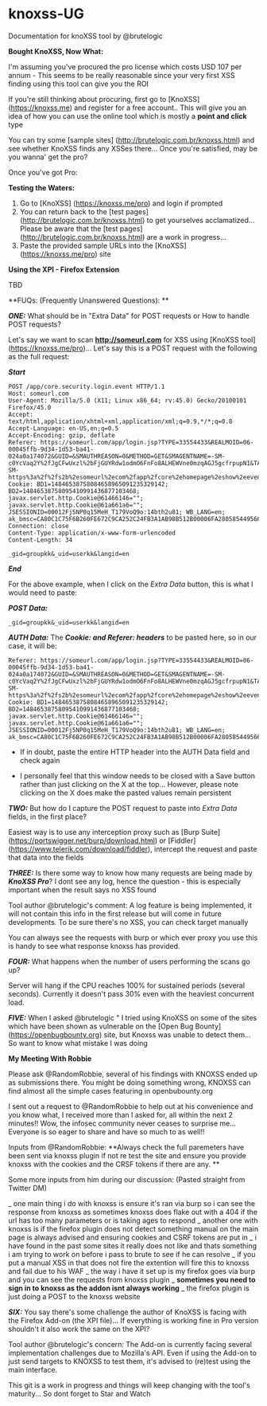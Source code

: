# knoxss-UG
Documentation for knoXSS tool by @brutelogic

**Bought KnoXSS, Now What:**

I'm assuming you've procured the pro license which costs USD 107 per annum - This seems to be really reasonable since your very first XSS finding using this tool can give you the ROI

If you're still thinking about procuring, first go to [KnoXSS] (https://knoxss.me) and register for a free account.. This will give you an idea of how you can use the online tool which is mostly a **point and click** type

You can try some [sample sites] (http://brutelogic.com.br/knoxss.html) and see whether KnoXSS finds any XSSes there... Once you're satisfied, may be you wanna' get the pro?


Once you've got Pro:

**Testing the Waters:**

1. Go to [KnoXSS] (https://knoxss.me/pro) and login if prompted
2. You can return back to the [test pages] (http://brutelogic.com.br/knoxss.html) to get yourselves acclamatized... Please be aware that the [test pages] (http://brutelogic.com.br/knoxss.html) are a work in progress...  
3. Paste the provided sample URLs into the [KnoXSS] (https://knoxss.me/pro) site

**Using the XPI - Firefox Extension**

TBD



**FUQs: (Frequently Unanswered Questions): **

***ONE:*** What should be in "Extra Data" for POST requests or How to handle POST requests?

Let's say we want to scan **http://someurl.com** for XSS using [KnoXSS tool] (https://knoxss.me/pro)... Let's say this is a POST request with the following as the full request:

***Start***

```
POST /app/core.security.login.event HTTP/1.1
Host: someurl.com
User-Agent: Mozilla/5.0 (X11; Linux x86_64; rv:45.0) Gecko/20100101 Firefox/45.0
Accept: text/html,application/xhtml+xml,application/xml;q=0.9,*/*;q=0.8
Accept-Language: en-US,en;q=0.5
Accept-Encoding: gzip, deflate
Referer: https://someurl.com/app/login.jsp?TYPE=33554433&REALMOID=06-00045ffb-9d34-1d53-ba41-024a0a174072&GUID=&SMAUTHREASON=0&METHOD=GET&SMAGENTNAME=-SM-c0YcVaq2Y%2fJgCFwUxzl%2bFjGUYRdw1odmO6FnFo8ALHEWVne0mzqAGJ5gcfrpupN1&TARGET=-SM-https%3a%2f%2fs2b%2esomeurl%2ecom%2fapp%2fcore%2ehomepage%2eshow%2eevent
Cookie: BD1=14846538758084658965091235329142; BD2=14846538758095410991436877103468; javax.servlet.http.Cookie@61466146=""; javax.servlet.http.Cookie@61a661a6=""; JSESSIONID=00012Fj5NP0q15MeH_T179VoQ9o:14bth2u81; WB_LANG=en; ak_bmsc=CA80C1C75F6B260FE672C9CA252C24FB3A1AB98B512B00006FA280585449566C~pl3yxbQlcdDrg0GYKOfEm4TgyyUM9KkeHpL2ktmiK8+6EFPThPTWbf2pQKhSzCZWLO2evhKPTjyfhYjTXddIv+tyUEn1k7Xvab2/yGIeGmBBTB1VCyQ5HjiT17iFebKSQ3nIP8QjWir217JCpydqyP/j3MzuZfChHZ0qqHoF2be8uYdyNRKQEoJ9tWNzwWI1z7B+yF4nEkOXZ9oolI0hCiwaH1/atMeWWYFaCJwvHPrZE=
Connection: close
Content-Type: application/x-www-form-urlencoded
Content-Length: 34
 
_gid=groupkk&_uid=userkk&langid=en
```
***End***

For the above example, when I click on the *Extra Data* button, this is what I would need to paste:

***POST Data:***

```
_gid=groupkk&_uid=userkk&langid=en
```
***AUTH Data:***
The ***Cookie: and Referer: headers*** to be pasted here, so in our case, it will be:
```
Referer: https://someurl.com/app/login.jsp?TYPE=33554433&REALMOID=06-00045ffb-9d34-1d53-ba41-024a0a174072&GUID=&SMAUTHREASON=0&METHOD=GET&SMAGENTNAME=-SM-c0YcVaq2Y%2fJgCFwUxzl%2bFjGUYRdw1odmO6FnFo8ALHEWVne0mzqAGJ5gcfrpupN1&TARGET=-SM-https%3a%2f%2fs2b%2esomeurl%2ecom%2fapp%2fcore%2ehomepage%2eshow%2eevent
Cookie: BD1=14846538758084658965091235329142; BD2=14846538758095410991436877103468; javax.servlet.http.Cookie@61466146=""; javax.servlet.http.Cookie@61a661a6=""; JSESSIONID=00012Fj5NP0q15MeH_T179VoQ9o:14bth2u81; WB_LANG=en; ak_bmsc=CA80C1C75F6B260FE672C9CA252C24FB3A1AB98B512B00006FA280585449566C~pl3yxbQlcdDrg0GYKOfEm4TgyyUM9KkeHpL2ktmiK8+6EFPThPTWbf2pQKhSzCZWLO2evhKPTjyfhYjTXddIv+tyUEn1k7Xvab2/yGIeGmBBTB1VCyQ5HjiT17iFebKSQ3nIP8QjWir217JCpydqyP/j3MzuZfChHZ0qqHoF2be8uYdyNRKQEoJ9tWNzwWI1z7B+yF4nEkOXZ9oolI0hCiwaH1/atMeWWYFaCJwvHPrZE=
```
* If in doubt, paste the entire HTTP header into the AUTH Data field and check again

* I personally feel that this window needs to be closed with a Save button rather than just clicking on the X at the top... However, please note clicking on the X does make the pasted values remain persistent

***TWO:*** But how do I capture the POST request to paste into *Extra Data* fields, in the first place?

Easiest way is to use any interception proxy such as [Burp Suite] (https://portswigger.net/burp/download.html) or [Fiddler] (https://www.telerik.com/download/fiddler), intercept the request and paste that data into the fields

***THREE:*** Is there some way to know how many requests are being made by ***KnoXSS Pro***? I dont see any log, hence the question - this is especially important when the result says no XSS found

Tool author @brutelogic's comment: A log feature is being implemented, it will not contain this info in the first release but will come in future developments. To be sure there's no XSS, you can check target manually 

You can always see the requests with burp or which ever proxy you use this is handy to see what response knoxss has provided.

***FOUR:*** What happens when the number of users performing the scans go up?

Server will hang if the CPU reaches 100% for sustained periods (several seconds). Currently it doesn't pass 30% even with the heaviest concurrent load. 

***FIVE:*** When I asked @brutelogic " I tried using KnoXSS on some of the sites which have been shown as vulnerable on the [Open Bug Bounty] (https://openbugbounty.org) site, but Knoxss was unable to detect them... So want to know what mistake I was doing

**My Meeting With Robbie**

Please ask @RandomRobbie, several of his findings with KNOXSS ended up as submissions there. You might be doing something wrong, KNOXSS can find almost all the simple cases featuring in openbubounty.org

I sent out a request to @RandomRobbie to help out at his convenience and you know what, I received more than I asked for, all within the next 2 minutes!! Wow, the infosec community never ceases to surprise me... Everyone is so eager to share and have so much to as well!! 

Inputs from @RandomRobbie: **Always check the full paremeters have been sent via knoxss plugin if not re test the site and ensure you provide knoxss with the cookies and the CRSF tokens if there are any. **

Some more inputs from him during our discussion: (Pasted straight from Twitter DM)

_ one main thing i do with knoxss is ensure it's ran via burp so i can see the response from knoxss as sometimes knoxss does flake out with a 404 if the url has too many parameters or is taking ages to respond
_ another one with knoxss is if the firefox plugin does not detect something manual on the main page is always advised and ensuring cookies and CSRF tokens are put in
_ i have found in the past some sites it really does not like and thats something i am trying to work on before i pass to brute to see if he can resolve
_ if you put a manual XSS in that does not fire the extention will fire this to knoxss and fail due to his WAF
_ the way i have it set up is my firefox goes via burp and you can see the requests from knoxss plugin
_ **sometimes you need to sign in to knoxss as the addon isnt always working**
_ the firefox plugin is just doing a POST to the knoxss website




***SIX:*** You say there's some challenge the author of KnoXSS is facing with the Firefox Add-on (the XPI file)... If everything is working fine in Pro version shouldn't it also work the same on the XPI?

Tool author @brutelogic's concern: The Add-on is currently facing several implementation challenges due to Mozilla's API. Even if using the Add-on to just send targets to KNOXSS to test them, it's advised to (re)test using the main interface. 

This git is a work in progress and things will keep changing with the tool's maturity... So dont forget to Star and Watch

